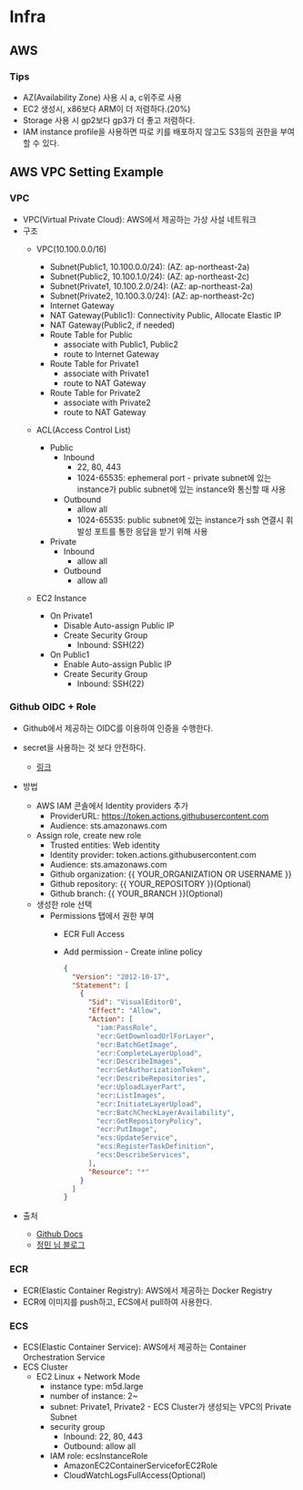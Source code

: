 # Infra

## AWS

### Tips

- AZ(Availability Zone) 사용 시 a, c위주로 사용
- EC2 생성시, x86보다 ARM이 더 저렴하다.(20%)
- Storage 사용 시 gp2보다 gp3가 더 좋고 저렴하다.
- IAM instance profile을 사용하면 따로 키를 배포하지 않고도 S3등의 권한을 부여할 수 있다.

## AWS VPC Setting Example

### VPC

- VPC(Virtual Private Cloud): AWS에서 제공하는 가상 사설 네트워크
- 구조
  - VPC(10.100.0.0/16)
    - Subnet(Public1, 10.100.0.0/24): (AZ: ap-northeast-2a)
    - Subnet(Public2, 10.100.1.0/24): (AZ: ap-northeast-2c)
    - Subnet(Private1, 10.100.2.0/24): (AZ: ap-northeast-2a)
    - Subnet(Private2, 10.100.3.0/24): (AZ: ap-northeast-2c)
    - Internet Gateway
    - NAT Gateway(Public1): Connectivity Public, Allocate Elastic IP
    - NAT Gateway(Public2, if needed)
    - Route Table for Public
      - associate with Public1, Public2
      - route to Internet Gateway
    - Route Table for Private1
      - associate with Private1
      - route to NAT Gateway
    - Route Table for Private2
      - associate with Private2
      - route to NAT Gateway

  - ACL(Access Control List)
    - Public
      - Inbound
        - 22, 80, 443
        - 1024-65535: ephemeral port - private subnet에 있는 instance가 public subnet에 있는 instance와 통신할 때 사용
      - Outbound
        - allow all
        - 1024-65535: public subnet에 있는 instance가 ssh 연결시 휘발성 포트를 통한 응답을 받기 위해 사용
    - Private
      - Inbound
        - allow all
      - Outbound
        - allow all

  - EC2 Instance
    - On Private1
      - Disable Auto-assign Public IP
      - Create Security Group
        - Inbound: SSH(22)
    - On Public1
      - Enable Auto-assign Public IP
      - Create Security Group
        - Inbound: SSH(22)

### Github OIDC + Role

- Github에서 제공하는 OIDC를 이용하여 인증을 수행한다.
- secret을 사용하는 것 보다 안전하다.
  - [링크](https://docs.github.com/ko/enterprise-cloud@latest/actions/deployment/security-hardening-your-deployments/about-security-hardening-with-openid-connect)

- 방법
  - AWS IAM 콘솔에서 Identity providers 추가
    - ProviderURL: <https://token.actions.githubusercontent.com>
    - Audience: sts.amazonaws.com
  - Assign role, create new role
    - Trusted entities: Web identity
    - Identity provider: token.actions.githubusercontent.com
    - Audience: sts.amazonaws.com
    - Github organization: {{ YOUR_ORGANIZATION OR USERNAME }}
    - Github repository: {{ YOUR_REPOSITORY }}(Optional)
    - Github branch: {{ YOUR_BRANCH }}(Optional)
  - 생성한 role 선택
    - Permissions 탭에서 권한 부여
      - ECR Full Access
      - Add permission - Create inline policy

        ```json
        {
          "Version": "2012-10-17",
          "Statement": [
            {
              "Sid": "VisualEditor0",
              "Effect": "Allow",
              "Action": [
                "iam:PassRole",
                "ecr:GetDownloadUrlForLayer",
                "ecr:BatchGetImage",
                "ecr:CompleteLayerUpload",
                "ecr:DescribeImages",
                "ecr:GetAuthorizationToken",
                "ecr:DescribeRepositories",
                "ecr:UploadLayerPart",
                "ecr:ListImages",
                "ecr:InitiateLayerUpload",
                "ecr:BatchCheckLayerAvailability",
                "ecr:GetRepositoryPolicy",
                "ecr:PutImage",
                "ecs:UpdateService",
                "ecs:RegisterTaskDefinition",
                "ecs:DescribeServices",
              ],
              "Resource": "*"
            }
          ]
        }
        ```

- 출처
  - [Github Docs](https://docs.github.com/en/actions/deployment/security-hardening-your-deployments/configuring-openid-connect-in-amazon-web-services)
  - [정민 님 블로그](https://velog.io/@jeongmin78/CICD-Github-Action-AWS-IAM-Role-%EC%9D%B4%EC%9A%A9%ED%95%B4-%EC%9D%B4%EB%AF%B8%EC%A7%80%EB%A5%BC-ECR%EC%97%90-%EC%98%AC%EB%A6%AC%EA%B8%B0-8n3fmmgn)

### ECR

- ECR(Elastic Container Registry): AWS에서 제공하는 Docker Registry
- ECR에 이미지를 push하고, ECS에서 pull하여 사용한다.

### ECS

- ECS(Elastic Container Service): AWS에서 제공하는 Container Orchestration Service
- ECS Cluster
  - EC2 Linux + Network Mode
    - instance type: m5d.large
    - number of instance: 2~
    - subnet: Private1, Private2 - ECS Cluster가 생성되는 VPC의 Private Subnet
    - security group
      - Inbound: 22, 80, 443
      - Outbound: allow all
    - IAM role: ecsInstanceRole
      - AmazonEC2ContainerServiceforEC2Role
      - CloudWatchLogsFullAccess(Optional)
